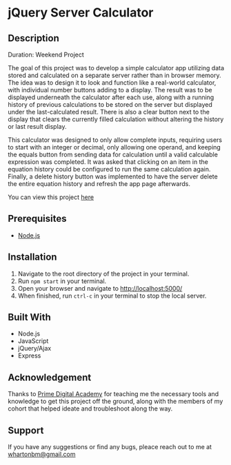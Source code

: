 # jQuery Server Calculator

## Description

Duration: Weekend Project

The goal of this project was to develop a simple calculator app utilizing data stored
and calculated on a separate server rather than in browser memory. The idea was to design
it to look and function like a real-world calculator, with individual number buttons adding
to a display. The result was to be displayed underneath the calculator after each use,
along with a running history of previous calculations to be stored on the server but displayed
under the last-calculated result. There is also a clear button next to the display that clears
the currently filled calculation without altering the history or last result display.

This calculator was designed to only allow complete inputs, requiring users to start with
an integer or decimal, only allowing one operand, and keeping the equals button from sending
data for calculation until a valid calculable expression was completed. It was asked that clicking
on an item in the equation history could be configured to run the same calculation again. Finally, 
a delete history button was implemented to have the server delete the entire equation history
and refresh the app page afterwards.

You can view this project [here](https://jquery-server-calculator0.herokuapp.com/)

## Prerequisites

- [Node.js](https://nodejs.org/en/)

## Installation

1. Navigate to the root directory of the project in your terminal.
2. Run `npm start` in your terminal.
3. Open your browser and navigate to [http://localhost:5000/](http://localhost:5000/)
4. When finished, run `ctrl-c` in your terminal to stop the local server.

## Built With

- Node.js
- JavaScript
- jQuery/Ajax
- Express

## Acknowledgement

Thanks to [Prime Digital Academy](www.primeacademy.io) for teaching me the necessary tools and
knowledge to get this project off the ground, along with the members of my cohort that helped ideate 
and troubleshoot along the way. 

## Support

If you have any suggestions or find any bugs, pleace reach out to me at [whartonbm@gmail.com](whartonbm@gmail.com)
